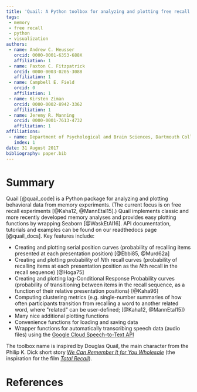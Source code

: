 ```yaml
---
title: 'Quail: A Python toolbox for analyzing and plotting free recall data'
tags:
 - memory
 - free recall
 - python
 - visualization
authors:
 - name: Andrew C. Heusser
   orcid: 0000-0001-6353-688X
   affiliation: 1
 - name: Paxton C. Fitzpatrick
   orcid: 0000-0003-0205-3088
   affiliation: 1
 - name: Campbell E. Field
   orcid: 0
   affiliation: 1
 - name: Kirsten Ziman
   orcid: 0000-0002-8942-3362
   affiliation: 1
 - name: Jeremy R. Manning
   orcid: 0000-0001-7613-4732
   affiliation: 1
affiliations:
 - name: Department of Psychological and Brain Sciences, Dartmouth College
   index: 1
date: 31 August 2017
bibliography: paper.bib
---
```


# Summary
Quail [@quail_code] is a Python package for analyzing and plotting behavioral data from memory experiments. (The current focus is on free recall experiments [@Kaha12, @MannEtal15].) Quail implements classic and more recently developed memory analyses and provides easy plotting functions by wrapping Seaborn [@WaskEtAl16]. API documentation, tutorials and examples can be found on our readthedocs page [@quail_docs]. Key features include:

- Creating and plotting serial position curves (probability of recalling items presented at each presentation position) [@Ebbi85, @Murd62a]
- Creating and plotting probability of *N*th recall curves (probability of recalling items at each presentation position as the *N*th recall in the recall sequence) [@Hoga75]
- Creating and plotting lag-Conditional Response Probability curves (probability of transitioning between items in the recall sequence, as a function of their relative presentation positions) [@Kaha96]
- Computing clustering metrics (e.g. single-number summaries of how often participants transition from recalling a word to another related word, where "related" can be user-defined; [@Kaha12, @MannEtal15])
- Many nice additional plotting functions
- Convenience functions for loading and saving data
- Wrapper functions for automatically transcribing speech data (audio files) using the [Google Cloud Speech-to-Text API](https://cloud.google.com/speech/)

The toolbox name is inspired by Douglas Quail, the main character from the Philip K. Dick short story [*We Can Remember It for You Wholesale*](https://en.wikipedia.org/wiki/We_Can_Remember_It_for_You_Wholesale) (the inspiration for the film [*Total Recall*](https://en.wikipedia.org/wiki/Total_Recall_(1990_film))).

# References
